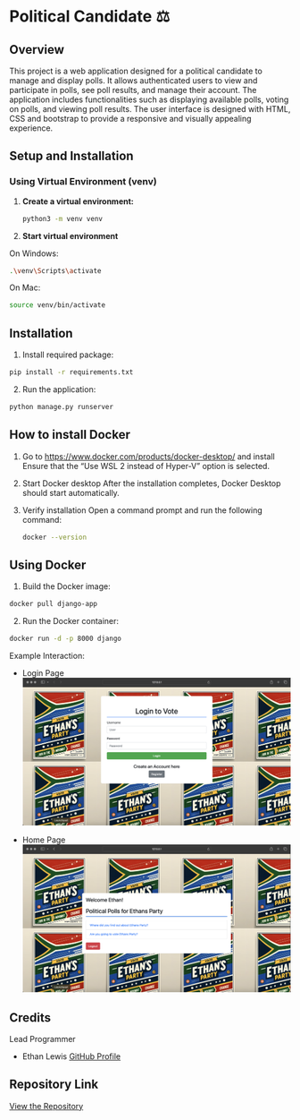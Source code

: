 # Political Candidate ⚖️

## Overview
This project is a web application designed for a political candidate to manage and display polls. It allows authenticated users to view and participate in polls, see poll results, and manage their account. The application includes functionalities such as displaying available polls, voting on polls, and viewing poll results. The user interface is designed with HTML, CSS and bootstrap to provide a responsive and visually appealing experience.

## Setup and Installation

### Using Virtual Environment (venv)

1. **Create a virtual environment:**
   ```sh
   python3 -m venv venv

2. **Start virtual environment**

On Windows:
   ```sh
   .\venv\Scripts\activate
   ```

On Mac:
   ```sh
   source venv/bin/activate
   ```

## Installation
 1. Install required package:
 ```sh
pip install -r requirements.txt
```

 2. Run the application:
```sh
python manage.py runserver
```

## How to install Docker
   1. Go to https://www.docker.com/products/docker-desktop/ and install
      	Ensure that the “Use WSL 2 instead of Hyper-V” option is selected.
      
   3. Start Docker desktop
      After the installation completes, Docker Desktop should start automatically.
      
   5. Verify installation
      Open a command prompt and run the following command:
      ```sh
      docker --version
      ```

## Using Docker

  1. Build the Docker image:
   ```sh
   docker pull django-app
   ```
  2.  Run the Docker container:
   ```sh
   docker run -d -p 8000 django
   ```

Example Interaction:
- Login Page
  ![Login Page Screenshot](images/loginpage.png)

- Home Page
  ![Home Page Screenshot](images/homepage.png)

## Credits

Lead Programmer

- Ethan Lewis [GitHub Profile](https://github.com/ethanlewis938/)

## Repository Link

[View the Repository](https://github.com/ethanlewis938/politicalCandidate/)
